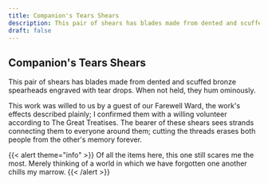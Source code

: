 ```yaml
---
title: Companion's Tears Shears
description: This pair of shears has blades made from dented and scuffed bronze spearheads engraved with tear...
draft: false
---
```


## Companion's Tears Shears

This pair of shears has blades made from dented and scuffed bronze spearheads engraved with tear
drops. When not held, they hum ominously.

This work was willed to us by a guest of our Farewell Ward, the work's effects described
plainly; I confirmed them with a willing volunteer according to The Great Treatises. The bearer
of these shears sees strands connecting them to everyone around them; cutting the threads erases
both people from the other's memory forever.

{{< alert theme="info" >}}
Of all the items here, this one still scares me the most. Merely thinking of a world in which we
have forgotten one another chills my marrow.
{{< /alert >}}
